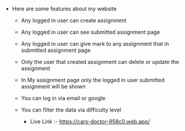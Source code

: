 - Here are some features about my website

  - Any logged in user can create assignment
  - Any logged in user can see submitted assignment page
  - Any logged in user can give mark to any assignment that in submitted assignment page
  - Only the user that created assignment can delete or update the assignment
  - In My assignment page only the logged in user submitted assignment will be shown
  - You can log in via email or google
  - You can filter the data via difficulty level

    - Live Link :- https://cars-doctor-958c0.web.app/

